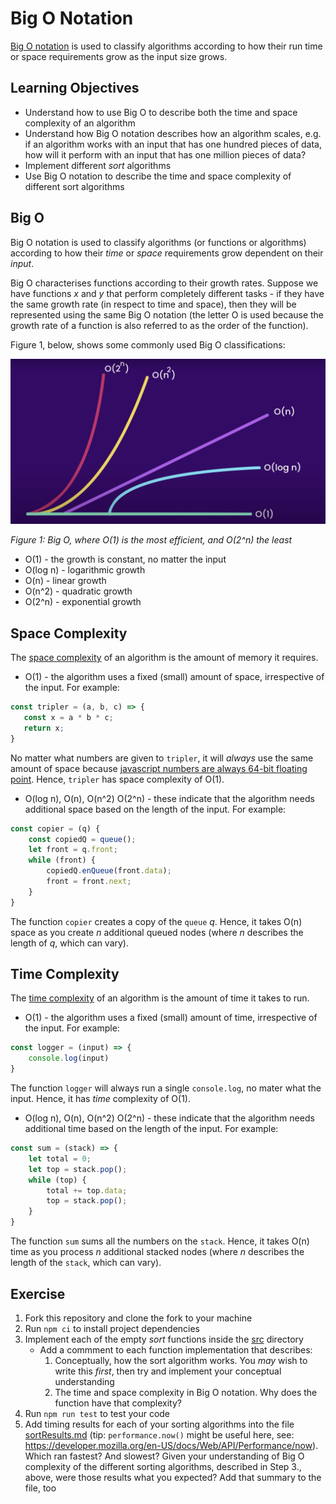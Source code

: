 # Big O Notation

[Big O notation](https://en.wikipedia.org/wiki/Big_O_notation) is used to classify algorithms according to how their run time or space requirements grow as the input size grows.

## Learning Objectives

- Understand how to use Big O to describe both the time and space complexity of an algorithm
- Understand how Big O notation describes how an algorithm scales, e.g. if an algorithm works with an input that has one hundred pieces of data, how will it perform with an input that has one million pieces of data?
- Implement different _sort_ algorithms
- Use Big O notation to describe the time and space complexity of different sort algorithms

## Big O

Big O notation is used to classify algorithms (or functions or algorithms) according to how their _time_ or _space_ requirements grow dependent on their _input_.

Big O characterises functions according to their growth rates. Suppose we have functions _x_ and _y_ that perform completely different tasks -  if they have the same growth rate (in respect to time and space), then they will be represented using the same Big O notation (the letter O is used because the growth rate of a function is also referred to as the order of the function).

Figure 1, below, shows some commonly used Big O classifications:

![Time Complexity Curves](./assets/bigO.png)

_Figure 1: Big O, where O(1) is the most efficient, and O(2^n) the least_ 

- O(1) - the growth is constant, no matter the input
- O(log n) - logarithmic growth
- O(n) - linear growth
- O(n^2) - quadratic growth
- O(2^n) - exponential growth

## Space Complexity

The [space complexity](https://en.wikipedia.org/wiki/Space_complexity) of an algorithm is the amount of memory it requires.

- O(1) - the algorithm uses a fixed (small) amount of space, irrespective of the input. For example:

```js
const tripler = (a, b, c) => {
   const x = a * b * c;
   return x;
}
```

No matter what numbers are given to `tripler`, it will _always_ use the same amount of space because [javascript numbers are always 64-bit floating point](https://www.w3schools.com/js/js_numbers.asp). Hence, `tripler` has space complexity of O(1).

- O(log n), O(n), O(n^2) O(2^n) - these indicate that the algorithm needs additional space based on the length of the input. For example:

```js
const copier = (q) {
    const copiedQ = queue();
    let front = q.front;
    while (front) {
        copiedQ.enQueue(front.data);
        front = front.next;
    }
}
```

The function `copier` creates a copy of the `queue` _q_. Hence, it takes O(n) space as you create _n_ additional queued nodes (where _n_ describes the length of _q_, which can vary).

## Time Complexity

The [time complexity](https://en.wikipedia.org/wiki/Time_complexity) of an algorithm is the amount of time it takes to run.

- O(1) - the algorithm uses a fixed (small) amount of time, irrespective of the input. For example:

```js
const logger = (input) => {
    console.log(input)
}
```

The function `logger` will always run a single `console.log`, no mater what the input. Hence, it has _time_ complexity of O(1).

- O(log n), O(n), O(n^2) O(2^n) - these indicate that the algorithm needs additional time based on the length of the input. For example:

```js
const sum = (stack) => {
    let total = 0;
    let top = stack.pop();
    while (top) {
        total += top.data;
        top = stack.pop();
    }
}
```

The function `sum` sums all the numbers on the `stack`. Hence, it takes O(n) time as you process _n_ additional stacked nodes (where _n_ describes the length of the `stack`, which can vary).

## Exercise

1. Fork this repository and clone the fork to your machine
2. Run `npm ci` to install project dependencies
3. Implement each of the empty _sort_ functions inside the [src](./src) directory
    - Add a commment to each function implementation that describes:
        1. Conceptually, how the sort algorithm works. You _may_ wish to write this _first_, then try and implement your conceptual understanding
        2. The time and space complexity in Big O notation. Why does the function have that complexity?
4. Run `npm run test` to test your code
5. Add timing results for each of your sorting algorithms into the file [sortResults.md](docs/sortResults.md) (tip: `performance.now()` might be useful here, see: https://developer.mozilla.org/en-US/docs/Web/API/Performance/now). Which ran fastest? And slowest? Given your understanding of Big O complexity of the different sorting algorithms, described in Step 3., above, were those results what you expected? Add that summary to the file, too
